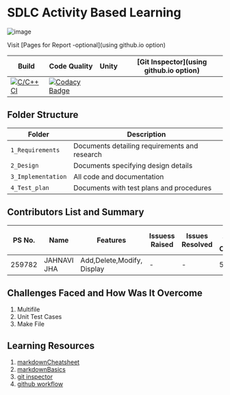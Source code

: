 # SDLC Activity Based Learning

![image](https://user-images.githubusercontent.com/80762665/114990936-a71f1280-9eb6-11eb-8be0-4c09e00d47d6.png)


Visit [Pages for Report -optional](using github.io option)

Build | Code Quality | Unity | [Git Inspector](using github.io option)
------|----------|-------|--------------
[![C/C++ CI](https://github.com/259782/Mini_Project/actions/workflows/c-cpp.yml/badge.svg)](https://github.com/259782/Mini_Project/actions/workflows/c-cpp.yml)| [![Codacy Badge](https://app.codacy.com/project/badge/Grade/ad8986d99bb344c5b54e87a63227464a)](https://www.codacy.com/gh/259782/Mini_Project/dashboard?utm_source=github.com&amp;utm_medium=referral&amp;utm_content=259782/Mini_Project&amp;utm_campaign=Badge_Grade)


## Folder Structure
Folder             | Description
-------------------| -----------------------------------------
`1_Requirements`   | Documents detailing requirements and research
`2_Design`         | Documents specifying design details
`3_Implementation` | All code and documentation
`4_Test_plan`      | Documents with test plans and procedures

## Contributors List and Summary

PS No. |  Name   |    Features    | Issuess Raised |Issues Resolved|No Test Cases|Test Case Pass
-------|---------|----------------|----------------|---------------|-------------|--------------
259782 | JAHNAVI JHA  | Add,Delete,Modify, Display    |  -   |   - |5  | 5     


## Challenges Faced and How Was It Overcome

1. Multifile 
2. Unit Test Cases
3. Make File

## Learning Resources
1. [markdownCheatsheet](https://github.com/adam-p/markdown-here/wiki/Markdown-Cheatsheet)
2. [markdownBasics](https://guides.github.com/features/mastering-markdown/)
3. [git inspector](https://github.com/ejwa/gitinspector.git)
4. [github workflow](https://docs.github.com/en/actions/learn-github-action)

